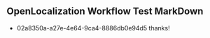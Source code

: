 ## OpenLocalization Workflow Test MarkDown
* 02a8350a-a27e-4e64-9ca4-8886db0e94d5 thanks!

<!--HONumber=Aug16_HO2-->


